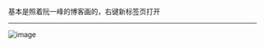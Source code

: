 基本是照着阮一峰的博客画的，右键新标签页打开
***
![image](https://user-images.githubusercontent.com/43411944/170526600-b2306ce1-5e02-4462-8ea0-35bb564cae1c.png)
